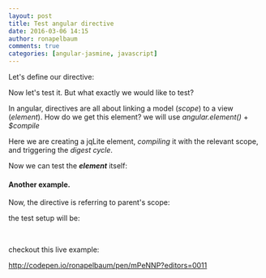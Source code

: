 ```yaml
---
layout: post
title: Test angular directive
date: 2016-03-06 14:15
author: ronapelbaum
comments: true
categories: [angular-jasmine, javascript]
---
```

Let's define our directive:

<script src="https://gist.github.com/ronapelbaum/39bd28704922dc43bb24e33a75d2ff86.js"></script> 

Now let's test it. But what exactly we would like to test?

In angular, directives are all about linking a model (<em>scope</em>) to a view (<em>element</em>).
How do we get this element? we will use <em>angular.element()</em> + <em>$compile</em>

<script src="https://gist.github.com/ronapelbaum/355c7d03c3ea87d4f038b8b29375f09e.js"></script>

Here we are creating a jqLite element, <em>compiling</em> it with the relevant scope, and triggering the <em>digest cycle</em>.

Now we can test the <em><strong>element</strong> </em>itself:

<script src="https://gist.github.com/ronapelbaum/f49a2c94170d76b43639e7b88cc2c133.js"></script>

<h4>Another example.</h4>
Now, the directive is referring to parent's scope:

<script src="https://gist.github.com/ronapelbaum/0119786551d1378031b474d181b47421.js"></script>

the test setup will be:

<script src="https://gist.github.com/ronapelbaum/c846e245ebd5e36975213b44685a611c.js"></script>

&nbsp;

checkout this live example:

http://codepen.io/ronapelbaum/pen/mPeNNP?editors=0011
